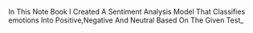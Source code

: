 In This Note Book I Created A Sentiment Analysis Model That Classifies emotions Into Positive,Negative And Neutral Based On The Given Test_
